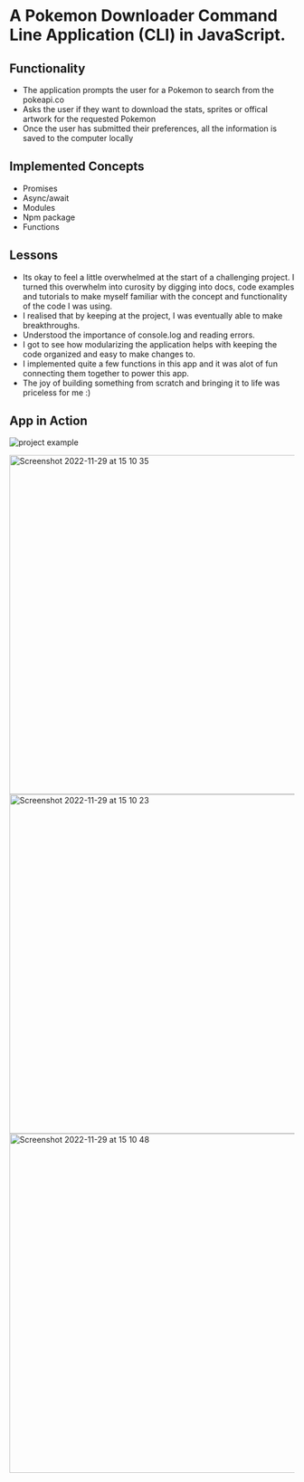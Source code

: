

# A Pokemon Downloader Command Line Application (CLI) in JavaScript.


## Functionality

- The application prompts the user for a Pokemon to search from the pokeapi.co
- Asks the user if they want to download the stats, sprites or offical artwork for the requested Pokemon
- Once the user has submitted their preferences, all the information is saved to the computer locally

## Implemented Concepts

- Promises
- Async/await
- Modules
- Npm package
- Functions

## Lessons

- Its okay to feel a little overwhelmed at the start of a challenging project. I turned this overwhelm into curosity by digging into docs, code examples and tutorials to make myself familiar with the concept and functionality of the code I was using.
- I realised that by keeping at the project, I was eventually able to make breakthroughs. 
- Understood the importance of console.log and reading errors.
- I got to see how modularizing the application helps with keeping the code organized and easy to make changes to. 
- I implemented quite a few functions in this app and it was alot of fun connecting them together to power this app.
- The joy of building something from scratch and bringing it to life was priceless for me :)

## App in Action

<img src="https://media.giphy.com/media/yNeCbIQxTtPmBYSH1Z/giphy.gif" widtht="600" alt="project example"/> </a>


<img width="600" alt="Screenshot 2022-11-29 at 15 10 35" src="https://user-images.githubusercontent.com/93056794/204784943-ca6b3685-d7a1-471c-87ac-4e8bcf56de5a.png">


<img width="600" alt="Screenshot 2022-11-29 at 15 10 23" src="https://user-images.githubusercontent.com/93056794/204785003-4fcf89c5-8310-4a6a-b8af-faee31ed15db.png">


<img width="600" alt="Screenshot 2022-11-29 at 15 10 48" src="https://user-images.githubusercontent.com/93056794/204785031-8cae555c-5eef-4f95-b416-bf0d6757442a.png">
